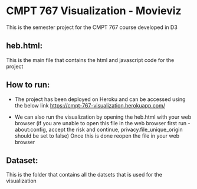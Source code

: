 # CMPT 767 Visualization - Movieviz

This is the semester project for the CMPT 767 course developed in D3

## heb.html:
This is the main file that contains the html and javascript code for the project

## How to run:
- The project has been deployed on Heroku and can be accessed using the below link
    https://cmpt-767-visualization.herokuapp.com/

- We can also run the visualization by opening the heb.html with your web browser
  (if you are unable to open this file in the web browser first run - 
  about:config, 
  accept the risk and continue,
  privacy.file_unique_origin should be set to false)
  Once this is done reopen the file in your web browser

## Dataset:
  This is the folder that contains all the datsets that is used for the visualization